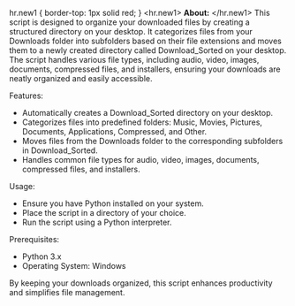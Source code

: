 hr.new1 {
  border-top: 1px solid red;
}
<hr.new1> <b>About:</b> </hr.new1>
This script is designed to organize your downloaded files by creating a structured directory on your desktop. It categorizes files from your Downloads folder into subfolders based on their file extensions and moves them to a newly created directory called Download_Sorted on your desktop. The script handles various file types, including audio, video, images, documents, compressed files, and installers, ensuring your downloads are neatly organized and easily accessible.

Features: </br>
- Automatically creates a Download_Sorted directory on your desktop.
- Categorizes files into predefined folders: Music, Movies, Pictures, Documents, Applications, Compressed, and Other.
- Moves files from the Downloads folder to the corresponding subfolders in Download_Sorted.
- Handles common file types for audio, video, images, documents, compressed files, and installers.

Usage:</br>
- Ensure you have Python installed on your system.
- Place the script in a directory of your choice.
- Run the script using a Python interpreter.

Prerequisites:</br>
- Python 3.x
- Operating System: Windows </br>

By keeping your downloads organized, this script enhances productivity and simplifies file management.
